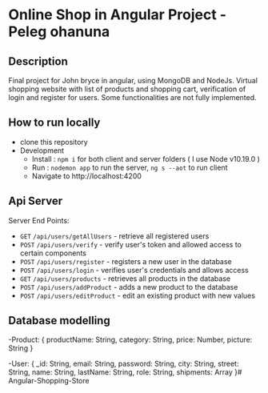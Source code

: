 # Online Shop in Angular Project - Peleg ohanuna

## Description
Final project for John bryce in angular, using MongoDB and NodeJs.
Virtual shopping website with list of products and shopping cart,
verification of login and register for users.
Some functionalities are not fully implemented.


## How to run locally

- clone this repository
- Development
    - Install : `npm i` for both client and server folders ( I use Node v10.19.0 )
    - Run : `nodemon app` to run the server, `ng s --aot` to run client
    - Navigate to http://localhost:4200


## Api Server

Server End Points:

- `GET` `/api/users/getAllUsers` - retrieve all registered users
- `POST` `/api/users/verify` - verify user's token and allowed access to certain components
- `POST` `/api/users/register` - registers a new user in the database
- `POST` `/api/users/login` - verifies user's credentials and allows access
- `GET` `/api/users/products` - retrieves all products in the database
- `POST` `/api/users/addProduct` - adds a new product to the database
- `POST` `/api/users/editProduct` - edit an existing product with new values


## Database modelling

-Product:
{
    productName: String,
    category: String,
    price: Number,
    picture: String
}

-User:
{
    _id: String,
    email: String,
    password: String,
    city: String,
    street: String,
    name: String,
    lastName: String,
    role: String,
    shipments: Array
}# Angular-Shopping-Store
